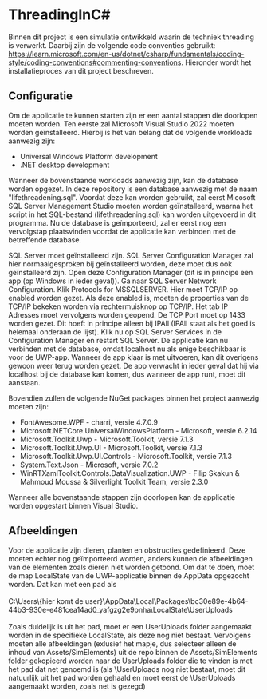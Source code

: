 # ThreadingInC#

Binnen dit project is een simulatie ontwikkeld waarin de techniek threading is verwerkt. Daarbij zijn de volgende code conventies gebruikt: https://learn.microsoft.com/en-us/dotnet/csharp/fundamentals/coding-style/coding-conventions#commenting-conventions. Hieronder wordt het installatieproces van dit project beschreven.



<h2>Configuratie</h2>

Om de applicatie te kunnen starten zijn er een aantal stappen die doorlopen moeten worden. Ten eerste zal Microsoft Visual Studio 2022 moeten worden geïnstalleerd. Hierbij is het van belang dat de volgende workloads aanwezig zijn:

- Universal Windows Platform development
- .NET desktop development

Wanneer de bovenstaande workloads aanwezig zijn, kan de database worden opgezet. In deze repository is een database aanwezig met de naam "lifethreadening.sql". Voordat deze kan worden gebruikt, zal eerst Micosoft SQL Server Management Studio moeten worden geïnstalleerd, waarna het script in het SQL-bestand (lifethreadening.sql) kan worden uitgevoerd in dit programma. Nu de database is geïmporteerd, zal er eerst nog een vervolgstap plaatsvinden voordat de applicatie kan verbinden met de betreffende database. 

SQL Server moet geïnstalleerd zijn. SQL Server Configuration Manager zal hier normaalgesproken bij geïnstalleerd worden, deze moet dus ook geïnstalleerd zijn. Open deze Configuration Manager (dit is in principe een app (op Windows in ieder geval)). Ga naar SQL Server Network Configuration. Klik Protocols for MSSQLSERVER. Hier moet TCP/IP op enabled worden gezet. Als deze enabled is, moeten de properties van de TCP/IP bekeken worden via rechtermuisknop op TCP/IP. Het tab IP Adresses moet vervolgens worden geopend. De TCP Port moet op 1433 worden gezet. Dit hoeft in principe alleen bij IPAll (IPAll staat als het goed is helemaal onderaan de lijst). Klik nu op SQL Server Services in de Configuration Manager en restart SQL Server. De applicatie kan nu verbinden met de database, omdat localhost nu als enige beschikbaar is voor de UWP-app. Wanneer de app klaar is met uitvoeren, kan dit overigens gewoon weer terug worden gezet. De app verwacht in ieder geval dat hij via localhost bij de database kan komen, dus wanneer de app runt, moet dit aanstaan.

Bovendien zullen de volgende NuGet packages binnen het project aanwezig moeten zijn:

- FontAwesome.WPF - charri, versie 4.7.0.9
- Microsoft.NETCore.UniversalWindowsPlatform - Microsoft, versie 6.2.14
- Microsoft.Toolkit.Uwp - Microsoft.Toolkit, versie 7.1.3
- Microsoft.Toolkit.Uwp.UI - Microsoft.Toolkit, versie 7.1.3
- Microsoft.Toolkit.Uwp.UI.Controls - Microsoft.Toolkit, versie 7.1.3
- System.Text.Json - Microsoft, versie 7.0.2
- WinRTXamlToolkit.Controls.DataVisualization.UWP - Filip Skakun & Mahmoud Moussa & Silverlight Toolkit Team, versie 2.3.0

Wanneer alle bovenstaande stappen zijn doorlopen kan de applicatie worden opgestart binnen Visual Studio.

<h2>Afbeeldingen</h2>
Voor de applicatie zijn dieren, planten en obstructies gedefinieerd. Deze moeten echter nog geïmporteerd worden, anders kunnen de afbeeldingen van de elementen zoals dieren niet worden getoond. Om dat te doen, moet de map LocalState van de UWP-applicatie binnen de AppData opgezocht worden. Dat kan met een pad als <br><br>
C:\Users\{hier komt de user}\AppData\Local\Packages\bc30e89e-4b64-44b3-930e-e481cea14ad0_yafgzg2e9pnha\LocalState\UserUploads
<br>
<br>
Zoals duidelijk is uit het pad, moet er een UserUploads folder aangemaakt worden in de specifieke LocalState, als deze nog niet bestaat. Vervolgens moeten alle afbeeldingen (exlusief het mapje, dus selecteer alleen de inhoud van Assets/SimElements) uit de repo binnen de Assets/SimElements folder gekopieerd worden naar de UserUploads folder die te vinden is met het pad dat net genoemd is (als \UserUploads nog niet bestaat, moet dit natuurlijk uit het pad worden gehaald en moet eerst de \UserUploads aangemaakt worden, zoals net is gezegd)
